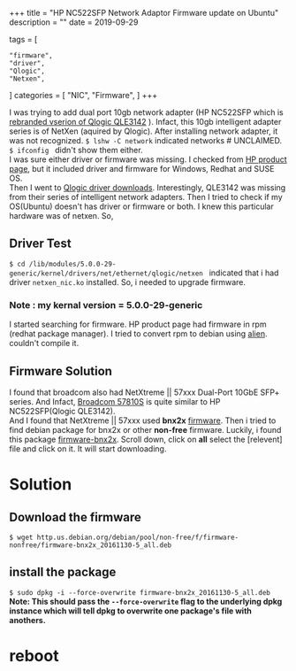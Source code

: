 +++
title = "HP NC522SFP Network Adaptor Firmware update on Ubuntu"
description = ""
date = 2019-09-29

tags = [
    
    "firmware",
    "driver",
    "Qlogic",
    "Netxen",
]
categories = [
    "NIC",
    "Firmware",
]
+++

I was trying to add dual port 10gb network adapter (HP NC522SFP which is [rebranded vserion of Qlogic QLE3142](https://driverdownloads.qlogic.com/QLogicDriverDownloads_UI/HP.aspx?companyid=4) ). Infact, this 10gb intelligent adapter series is of  NetXen (aquired by Qlogic).
After installing network adapter, it was not recognized. 
`$ lshw -C network` indicated networks # UNCLAIMED.    
`$ ifconfig ` didn't show them either.    
 I was sure either driver or firmware was missing. I checked from [HP product page](https://support.hpe.com/hpsc/doc/public/display?docId=emr_na-c01720419), but it included driver and firmware for Windows, Redhat and SUSE OS.    
 Then I went to [Qlogic driver downloads](http://driverdownloads.qlogic.com/QLogicDriverDownloads_UI/). Interestingly, QLE3142 was missing from their series of intelligent network adapters.
 Then I   tried to check if my OS(Ubuntu) doesn't has driver or firmware or both. I knew this particular hardware was of netxen. So,
 ## Driver Test
 `$ cd /lib/modules/5.0.0-29-generic/kernel/drivers/net/ethernet/qlogic/netxen ` indicated that i had driver `netxen_nic.ko` installed. So, i needed to upgrade firmware. 
 ### Note : my kernal version = 5.0.0-29-generic
 I started searching for firmware. HP product page had firmware in rpm (redhat package manager). I tried to convert rpm to debian using [alien](https://wiki.debian.org/Alien). couldn't compile it.
 ## Firmware Solution
 I found that broadcom also had NetXtreme || 57xxx Dual-Port 10GbE SFP+ series. And Infact, [Broadcom 57810S](https://www.dell.com/en-us/work/shop/cty/broadcom-57810s-dual-port-10gbe-sfp-cna-details/spd/broadcom-57810s-dual-port-10gbe-sfp) is quite similar to HP NC522SFP(Qlogic QLE3142).   
 And I found that NetXtreme || 57xxx used **bnx2x** [firmware](http://driverdownloads.qlogic.com/QLogicDriverDownloads_UI/SearchByProduct.aspx?ProductCategory=336&Product=1244&Os=175#49). Then i tried to find debian package for bnx2x or other **non-free** firmware.
 Luckily, i found this package [firmware-bnx2x](https://packages.debian.org/stretch/all/firmware-bnx2x). Scroll down, click on **all** select the [relevent] file and click on it. It will start downloading.
 # Solution
 ## Download the firmware
 `$ wget http.us.debian.org/debian/pool/non-free/f/firmware-nonfree/firmware-bnx2x_20161130-5_all.deb` 
 ## install the package 
 `$ sudo dpkg -i --force-overwrite firmware-bnx2x_20161130-5_all.deb `
 **Note: This should pass the `--force-overwrite` flag to the underlying dpkg instance which will tell dpkg to overwrite one package's file with anothers.**
 # reboot